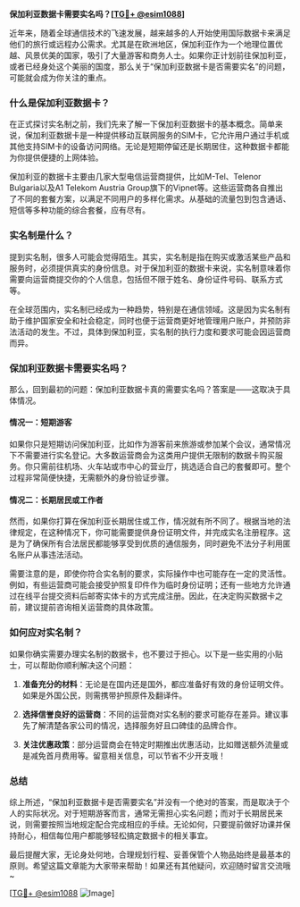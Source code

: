 **保加利亚数据卡需要实名吗？[[TG💪+ @esim1088](https://t.me/s/esim1088)]**

近年来，随着全球通信技术的飞速发展，越来越多的人开始使用国际数据卡来满足他们的旅行或远程办公需求。尤其是在欧洲地区，保加利亚作为一个地理位置优越、风景优美的国家，吸引了大量游客和商务人士。如果你正计划前往保加利亚，或者已经身处这个美丽的国度，那么关于“保加利亚数据卡是否需要实名”的问题，可能就会成为你关注的重点。

### 什么是保加利亚数据卡？

在正式探讨实名制之前，我们先来了解一下保加利亚数据卡的基本概念。简单来说，保加利亚数据卡是一种提供移动互联网服务的SIM卡，它允许用户通过手机或其他支持SIM卡的设备访问网络。无论是短期停留还是长期居住，这种数据卡都能为你提供便捷的上网体验。

保加利亚的数据卡主要由几家大型电信运营商提供，比如M-Tel、Telenor Bulgaria以及A1 Telekom Austria Group旗下的Vipnet等。这些运营商各自推出了不同的套餐方案，以满足不同用户的多样化需求。从基础的流量包到包含通话、短信等多种功能的综合套餐，应有尽有。

### 实名制是什么？

提到实名制，很多人可能会觉得陌生。其实，实名制是指在购买或激活某些产品和服务时，必须提供真实的身份信息。对于保加利亚的数据卡来说，实名制意味着你需要向运营商提交你的个人信息，包括但不限于姓名、身份证件号码、联系方式等。

在全球范围内，实名制已经成为一种趋势，特别是在通信领域。这是因为实名制有助于维护国家安全和社会稳定，同时也便于运营商更好地管理用户账户，并预防非法活动的发生。不过，具体到保加利亚，实名制的执行力度和要求可能会因运营商而异。

### 保加利亚数据卡需要实名吗？

那么，回到最初的问题：保加利亚数据卡真的需要实名吗？答案是——这取决于具体情况。

#### 情况一：短期游客

如果你只是短期访问保加利亚，比如作为游客前来旅游或参加某个会议，通常情况下不需要进行实名登记。大多数运营商会为这类用户提供无限制的数据卡购买服务。你只需前往机场、火车站或市中心的营业厅，挑选适合自己的套餐即可。整个过程非常简便快捷，无需额外的身份验证步骤。

#### 情况二：长期居民或工作者

然而，如果你打算在保加利亚长期居住或工作，情况就有所不同了。根据当地的法律规定，在这种情况下，你可能需要提供身份证明文件，并完成实名注册程序。这是为了确保所有合法居民都能够享受到优质的通信服务，同时避免不法分子利用匿名账户从事违法活动。

需要注意的是，即使你符合实名制的要求，实际操作中也可能存在一定的灵活性。例如，有些运营商可能会接受护照复印件作为临时身份证明；还有一些地方允许通过在线平台提交资料后邮寄实体卡的方式完成注册。因此，在决定购买数据卡之前，建议提前咨询相关运营商的具体政策。

### 如何应对实名制？

如果你确实需要办理实名制的数据卡，也不要过于担心。以下是一些实用的小贴士，可以帮助你顺利解决这个问题：

1. **准备充分的材料**：无论是在国内还是国外，都应准备好有效的身份证明文件。如果是外国公民，则需携带护照原件及翻译件。
   
2. **选择信誉良好的运营商**：不同的运营商对实名制的要求可能存在差异。建议事先了解清楚各家公司的情况，选择服务好且口碑佳的品牌合作。

3. **关注优惠政策**：部分运营商会在特定时期推出优惠活动，比如赠送额外流量或是减免首月费用等。留意相关信息，可以节省不少开支哦！

### 总结

综上所述，“保加利亚数据卡是否需要实名”并没有一个绝对的答案，而是取决于个人的实际状况。对于短期游客而言，通常无需担心实名问题；而对于长期居民来说，则需要按照当地规定配合完成相应的手续。无论如何，只要提前做好功课并保持耐心，相信每位用户都能够轻松搞定数据卡的相关事宜。

最后提醒大家，无论身处何地，合理规划行程、妥善保管个人物品始终是最基本的原则。希望这篇文章能为大家带来帮助！如果还有其他疑问，欢迎随时留言交流哦~

[[TG💪+ @esim1088](https://t.me/s/esim1088) ![Image](https://i.postimg.cc/4NQfJmqS/Snipaste-2025-05-13-00-14-12.png)]